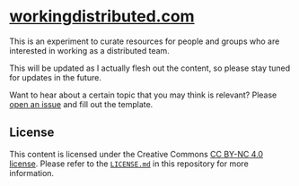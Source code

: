 # [workingdistributed.com](https://workingdistributed.com/)

This is an experiment to curate resources for people and groups who are interested in working as a distributed team.

This will be updated as I actually flesh out the content, so please stay tuned for updates in the future.

Want to hear about a certain topic that you may think is relevant? Please [open an issue](https://github.com/shiftkey/workingdistributed.com/issues/new?template=request-for-topic.md) and fill out the template.

## License

This content is licensed under the Creative Commons [CC BY-NC 4.0 license](https://creativecommons.org/licenses/by-nc/4.0/). Please refer to the [`LICENSE.md`](LICENSE.md) in this repository for more information.

